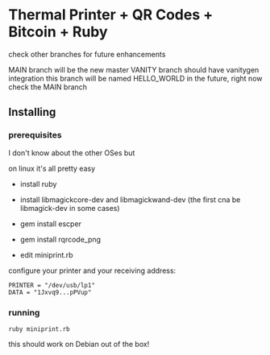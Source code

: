 # Thermal Printer + QR Codes + Bitcoin + Ruby

check other branches for future enhancements

MAIN branch will be the new master
VANITY branch should have vanitygen integration
this branch will be named HELLO_WORLD in the future, right now check the MAIN branch


## Installing 

### prerequisites

I don't know about the other OSes but

on linux it's all pretty easy

- install ruby

- install libmagickcore-dev and libmagickwand-dev (the first cna be libmagick-dev in some cases)

- gem install escper

- gem install rqrcode_png

- edit miniprint.rb

configure your printer and your receiving address:

    PRINTER = "/dev/usb/lp1"
    DATA = "1Jxvq9...pPVup"


### running


    ruby miniprint.rb


this should work on Debian out of the box!

